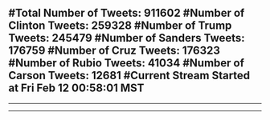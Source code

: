 #Total Number of Tweets: 911602 
#Number of Clinton Tweets: 259328
#Number of Trump Tweets: 245479
#Number of Sanders Tweets: 176759
#Number of Cruz Tweets: 176323
#Number of Rubio Tweets: 41034
#Number of Carson Tweets: 12681
#Current Stream Started at Fri Feb 12 00:58:01 MST
---
---
---
